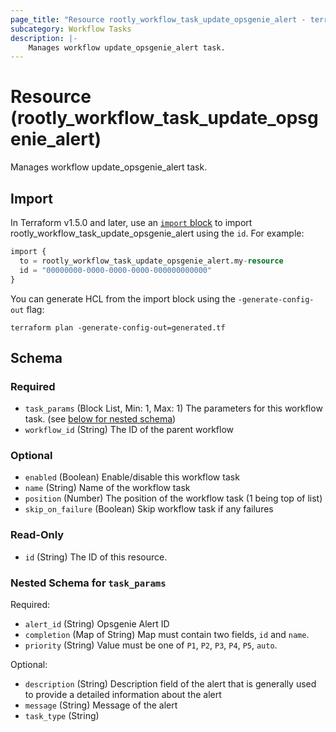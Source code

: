 ```yaml
---
page_title: "Resource rootly_workflow_task_update_opsgenie_alert - terraform-provider-rootly"
subcategory: Workflow Tasks
description: |-
    Manages workflow update_opsgenie_alert task.
---
```


# Resource (rootly_workflow_task_update_opsgenie_alert)

Manages workflow update_opsgenie_alert task.



## Import

In Terraform v1.5.0 and later, use an [`import` block](https://developer.hashicorp.com/terraform/language/import) to import rootly_workflow_task_update_opsgenie_alert using the `id`. For example:

```terraform
import {
  to = rootly_workflow_task_update_opsgenie_alert.my-resource
  id = "00000000-0000-0000-0000-000000000000"
}
```

You can generate HCL from the import block using the `-generate-config-out` flag:

```console
terraform plan -generate-config-out=generated.tf
```

<!-- schema generated by tfplugindocs -->
## Schema

### Required

- `task_params` (Block List, Min: 1, Max: 1) The parameters for this workflow task. (see [below for nested schema](#nestedblock--task_params))
- `workflow_id` (String) The ID of the parent workflow

### Optional

- `enabled` (Boolean) Enable/disable this workflow task
- `name` (String) Name of the workflow task
- `position` (Number) The position of the workflow task (1 being top of list)
- `skip_on_failure` (Boolean) Skip workflow task if any failures

### Read-Only

- `id` (String) The ID of this resource.

<a id="nestedblock--task_params"></a>
### Nested Schema for `task_params`

Required:

- `alert_id` (String) Opsgenie Alert ID
- `completion` (Map of String) Map must contain two fields, `id` and `name`.
- `priority` (String) Value must be one of `P1`, `P2`, `P3`, `P4`, `P5`, `auto`.

Optional:

- `description` (String) Description field of the alert that is generally used to provide a detailed information about the alert
- `message` (String) Message of the alert
- `task_type` (String)
